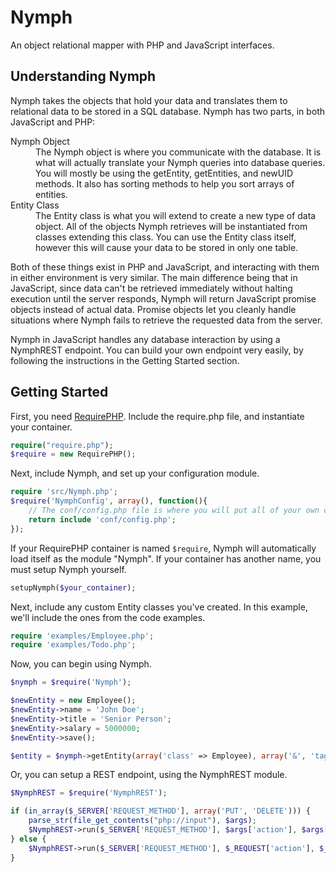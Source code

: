 Nymph
=====

An object relational mapper with PHP and JavaScript interfaces.

Understanding Nymph
-------------------

Nymph takes the objects that hold your data and translates them to relational data to be stored in a SQL database. Nymph has two parts, in both JavaScript and PHP:

<dl>
	<dt>Nymph Object</dt>
	<dd>The Nymph object is where you communicate with the database. It is what will actually translate your Nymph queries into database queries. You will mostly be using the getEntity, getEntities, and newUID methods. It also has sorting methods to help you sort arrays of entities.</dd>
	<dt>Entity Class</dt>
	<dd>The Entity class is what you will extend to create a new type of data object. All of the objects Nymph retrieves will be instantiated from classes extending this class. You can use the Entity class itself, however this will cause your data to be stored in only one table.</dd>
</dl>

Both of these things exist in PHP and JavaScript, and interacting with them in either environment is very similar. The main difference being that in JavaScript, since data can't be retrieved immediately without halting execution until the server responds, Nymph will return JavaScript promise objects instead of actual data. Promise objects let you cleanly handle situations where Nymph fails to retrieve the requested data from the server.

Nymph in JavaScript handles any database interaction by using a NymphREST endpoint. You can build your own endpoint very easily, by following the instructions in the Getting Started section.

Getting Started
---------------

First, you need [RequirePHP](https://github.com/sciactive/requirephp). Include the require.php file, and instantiate your container.

```php
require("require.php");
$require = new RequirePHP();
```

Next, include Nymph, and set up your configuration module.

```php
require 'src/Nymph.php';
$require('NymphConfig', array(), function(){
	// The conf/config.php file is where you will put all of your own configuration.
	return include 'conf/config.php';
});
```

If your RequirePHP container is named `$require`, Nymph will automatically load itself as the module "Nymph". If your container has another name, you must setup Nymph yourself.

```php
setupNymph($your_container);
```

Next, include any custom Entity classes you've created. In this example, we'll include the ones from the code examples.

```php
require 'examples/Employee.php';
require 'examples/Todo.php';
```

Now, you can begin using Nymph.

```php
$nymph = $require('Nymph');

$newEntity = new Employee();
$newEntity->name = 'John Doe';
$newEntity->title = 'Senior Person';
$newEntity->salary = 5000000;
$newEntity->save();

$entity = $nymph->getEntity(array('class' => Employee), array('&', 'tag' => array('employee')));
```

Or, you can setup a REST endpoint, using the NymphREST module.

```php
$NymphREST = $require('NymphREST');

if (in_array($_SERVER['REQUEST_METHOD'], array('PUT', 'DELETE'))) {
	parse_str(file_get_contents("php://input"), $args);
	$NymphREST->run($_SERVER['REQUEST_METHOD'], $args['action'], $args['data']);
} else {
	$NymphREST->run($_SERVER['REQUEST_METHOD'], $_REQUEST['action'], $_REQUEST['data']);
}
```

